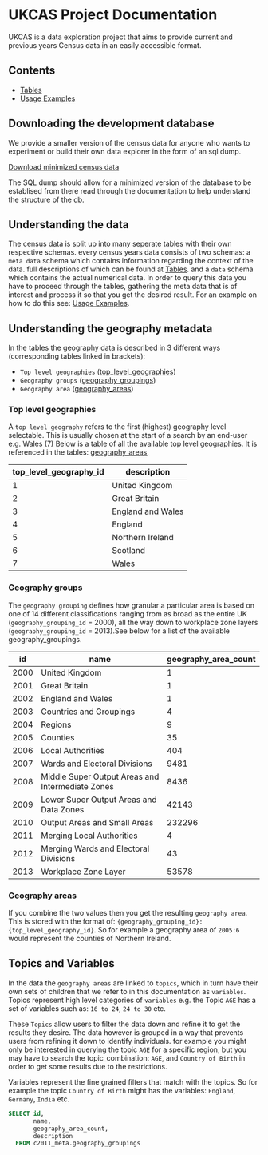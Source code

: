 # UKCAS Project Documentation

UKCAS is a data exploration project that aims to provide current and previous years Census data in an easily accessible format.


## Contents

- [Tables](tables/index.md)
- [Usage Examples](usage_examples.md)

## Downloading the development database

We provide a smaller version of the census data for anyone who wants to experiment or build their own data explorer in the form of an sql dump.

[Download minimized census data](https://ukcas-dev-data.s3.eu-west-1.amazonaws.com/UKCAS_SQL_dump.zip)

The SQL dump should allow for a minimized version of the database to be establised from there read through the documentation to help understand the structure of the db.

## Understanding the data

The census data is split up into many seperate tables with their own respective schemas. every census years data consists of two schemas: 
a `meta data` schema which contains information regarding the context of the data. full descriptions of which can be found at [Tables](tables/index.md).
and a `data` schema which contains the actual numerical data. In order to query this data you have to proceed through the tables, gathering the meta data that is of interest and process it so that you get the desired result. For an example on how to do this see: [Usage Examples](usage_examples.md).

## Understanding the geography metadata

In the tables the geography data is described in 3 different ways (corresponding tables linked in brackets):
- `Top level geographies` ([top_level_geographies](tables/top_level_geographies.md))
- `Geography groups` ([geography_groupings](tables/geography_groupings.md))
- `Geography area` ([geography_areas](tables/geography_areas.md))

### Top level geographies

A `top level geography` refers to the first (highest) geography level selectable. This is usually chosen at the start of a search by an end-user e.g. Wales (7) Below is a table of all the available top level geographies. It is referenced in the tables: [geography_areas](tables/geography_areas.md), 

|top_level_geography_id|description|
|-|-|
|1|United Kingdom|
|2|Great Britain|
|3|England and Wales|
|4|England|
|5|Northern Ireland|
|6|Scotland|
|7|Wales|

### Geography groups

The `geography grouping` defines how granular a particular area is based on one of 14 different classifications ranging from as broad as the entire UK (`geography_grouping_id` = 2000), all the way down to workplace zone layers (`geography_grouping_id` = 2013).See below for a list of the available geography_groupings.

|id|name|geography_area_count|
|-|-|-|
|2000|United Kingdom|1|
|2001|Great Britain|1|
|2002|England and Wales|1|
|2003|Countries and Groupings|4|
|2004|Regions|9|
|2005|Counties|35|
|2006|Local Authorities|404|
|2007|Wards and Electoral Divisions|9481|
|2008|Middle Super Output Areas and Intermediate Zones|8436|
|2009|Lower Super Output Areas and Data Zones|42143|
|2010|Output Areas and Small Areas|232296|
|2011|Merging Local Authorities|4|
|2012|Merging Wards and Electoral Divisions|43|
|2013|Workplace Zone Layer|53578|

### Geography areas

If you combine the two values then you get the resulting `geography area`. This is stored with the format of: `{geography_grouping_id}:{top_level_geography_id}`. So for example a geography area of `2005:6` would represent the counties of Northern Ireland.

## Topics and Variables

In the data the `geography areas` are linked to `topics`, which in turn have their own sets of children that we refer to in this documentation as `variables`. Topics represent high level categories of `variables` e.g. the Topic `AGE` has a set of variables such as: `16 to 24`, `24 to 30` etc.

These `Topics` allow users to filter the data down and refine it to get the results they desire. The data however is grouped in a way that prevents users from refining it down to identify individuals. for example you might only be interested in querying the topic `AGE` for a specific region, but you may have to search the topic_combination: `AGE`, and `Country of Birth` in order to get some results due to the restrictions.

Variables represent the fine grained filters that match with the topics. So for example the topic `Country of Birth` might has the variables: `England`, `Germany`, `India` etc.

```sql
SELECT id, 
       name, 
       geography_area_count, 
       description  
  FROM c2011_meta.geography_groupings
```